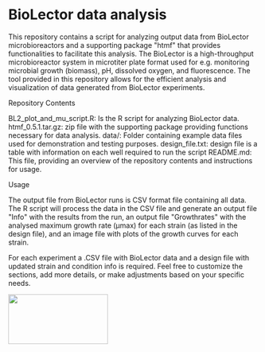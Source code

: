# BioLector data analysis

This repository contains a script for analyzing output data from BioLector microbioreactors and a supporting package "htmf" that provides functionalities to facilitate this analysis. The BioLector is a high-throughput microbioreactor system in microtiter plate format used for e.g. monitoring microbial growth (biomass), pH, dissolved oxygen, and fluorescence. The tool provided in this repository allows for the efficient analysis and visualization of data generated from BioLector experiments.

Repository Contents

BL2_plot_and_mu_script.R: Is the R script for analyzing BioLector data.
htmf_0.5.1.tar.gz: zip file with the supporting package providing functions necessary for data analysis.
data/: Folder containing example data files used for demonstration and testing purposes.
design_file.txt: design file is a table with information on each well required to run the script
README.md: This file, providing an overview of the repository contents and instructions for usage.

Usage

The output file from BioLector runs is CSV format file containing all data. The R script will process the data in the CSV file and generate an output file "Info" with the results from the run, an output file "Growthrates" with the analysed maximum growth rate (µmax) for each strain (as listed in the design file), and an image file with plots of the growth curves for each strain. 

For each experiment a .CSV file with BioLector data and a design file with updated strain and condition info is required. Feel free to customize the sections, add more details, or make adjustments based on your specific needs. 

<img src="https://github.com/user-attachments/assets/cc096bc4-2b67-4081-a8b5-462e737f6857" width="200" height="100">
